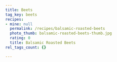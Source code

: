 ```yaml
---
title: Beets
tag_key: beets
recipes:
- mine: null
  permalink: /recipes/balsamic-roasted-beets
  photo_thumb: balsamic-roasted-beets-thumb.jpg
  rating: 0
  title: Balsamic Roasted Beets
rel_tags_count: {}

---
```


